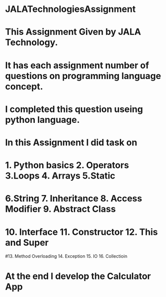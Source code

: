 # JALATechnologiesAssignment
# This Assignment Given by JALA Technology.
# It has each assignment number of questions on programming language concept. 
# I completed  this question useing python language.
# In this Assignment I did task on 
#  1. Python basics  2. Operators 3.Loops 4. Arrays  5.Static 
# 6.String  7. Inheritance   8. Access Modifier 9. Abstract Class 
# 10. Interface 11. Constructor 12. This and Super 
#13. Method Overloading 14. Exception 15. IO    16. Collectioin
# At the end I develop the Calculator App
